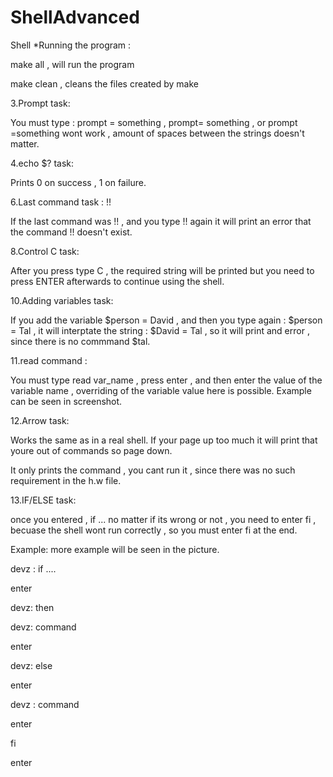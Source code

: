 # ShellAdvanced
Shell
*Running the program :

make all , will run the program 

make clean , cleans the files created by make

3.Prompt task:
 
 You must type : prompt = something , prompt= something , or prompt =something wont work , amount of spaces between the strings doesn't matter.
 
 4.echo $? task:
 
 Prints 0 on success , 1 on failure.
 
 6.Last command task : !!
 
 If the last command was !! , and you type !! again it will print an error that the command !! doesn't exist.
 
 8.Control C task:
 
 After you press type C , the required string will be printed but you need to press ENTER afterwards to continue using the shell.
 
10.Adding variables task:
 
 If you add the variable $person = David , and then you type again : $person = Tal , it will interptate the string : $David = Tal , so it will print and error , 
 since there is no commmand $tal.
 
 11.read command : 
 
 You must type read var_name , press enter , and then enter the value of the variable name , overriding of the variable value here is possible.
 Example can be seen in screenshot.
 
 12.Arrow task:
 
 Works the same as in a real shell. If your page up too much it will print that youre out of commands so page down.
 
 It only prints the command , you cant run it , since there was no such requirement in the h.w file.
 
13.IF/ELSE task:
 
 once you entered , if ... no matter if its wrong or not , you need to enter fi , becuase the shell wont run correctly , so you must enter fi at the end.
 
Example: more example will be seen in the picture.

devz : if ....

 enter
 
devz: then

devz: command

enter

devz: else

enter

devz : command

enter

fi

enter
